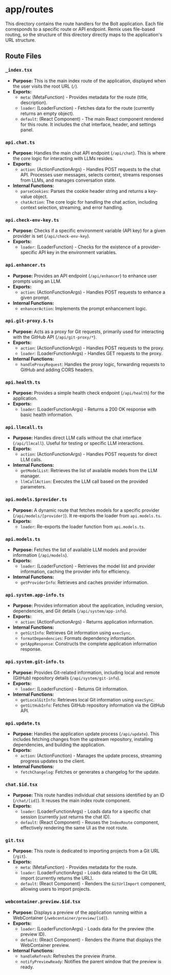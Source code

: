 # app/routes

This directory contains the route handlers for the Bolt application. Each file corresponds to a specific route or API endpoint.  Remix uses file-based routing, so the structure of this directory directly maps to the application's URL structure.

## Route Files

### `_index.tsx`

- **Purpose:** This is the main index route of the application, displayed when the user visits the root URL (`/`).
- **Exports:**
    - `meta`: (MetaFunction) - Provides metadata for the route (title, description).
    - `loader`: (LoaderFunction) - Fetches data for the route (currently returns an empty object).
    - `default`: (React Component) - The main React component rendered for this route. It includes the chat interface, header, and settings panel.

### `api.chat.ts`

- **Purpose:** Handles the main chat API endpoint (`/api/chat`). This is where the core logic for interacting with LLMs resides.
- **Exports:**
    - `action`: (ActionFunctionArgs) - Handles POST requests to the chat API. Processes user messages, selects context, streams responses from LLMs, and manages conversation state.
- **Internal Functions:**
    - `parseCookies`: Parses the cookie header string and returns a key-value object.
    - `chatAction`: The core logic for handling the chat action, including context selection, streaming, and error handling.

### `api.check-env-key.ts`

- **Purpose:** Checks if a specific environment variable (API key) for a given provider is set (`/api/check-env-key`).
- **Exports:**
    - `loader`: (LoaderFunction) - Checks for the existence of a provider-specific API key in the environment variables.

### `api.enhancer.ts`

- **Purpose:** Provides an API endpoint (`/api/enhancer`) to enhance user prompts using an LLM.
- **Exports:**
    - `action`: (ActionFunctionArgs) - Handles POST requests to enhance a given prompt.
- **Internal Functions:**
    - `enhancerAction`: Implements the prompt enhancement logic.

### `api.git-proxy.$.ts`

- **Purpose:** Acts as a proxy for Git requests, primarily used for interacting with the GitHub API (`/api/git-proxy/*`).
- **Exports:**
    - `action`: (ActionFunctionArgs) - Handles POST requests to the proxy.
    - `loader`: (LoaderFunctionArgs) - Handles GET requests to the proxy.
- **Internal Functions:**
    - `handleProxyRequest`: Handles the proxy logic, forwarding requests to GitHub and adding CORS headers.

### `api.health.ts`

- **Purpose:** Provides a simple health check endpoint (`/api/health`) for the application.
- **Exports:**
    - `loader`: (LoaderFunctionArgs) - Returns a 200 OK response with basic health information.

### `api.llmcall.ts`

- **Purpose:** Handles direct LLM calls without the chat interface (`/api/llmcall`). Useful for testing or specific LLM interactions.
- **Exports:**
    - `action`: (ActionFunctionArgs) - Handles POST requests for direct LLM calls.
- **Internal Functions:**
    - `getModelList`: Retrieves the list of available models from the LLM manager.
    - `llmCallAction`: Executes the LLM call based on the provided parameters.

### `api.models.$provider.ts`

- **Purpose:** A dynamic route that fetches models for a specific provider (`/api/models/[provider]`). It re-exports the loader from `api.models.ts`.
- **Exports:**
  - `loader`: Re-exports the loader function from `api.models.ts`.

### `api.models.ts`

- **Purpose:** Fetches the list of available LLM models and provider information (`/api/models`).
- **Exports:**
    - `loader`: (LoaderFunction) - Retrieves the model list and provider information, caching the provider info for efficiency.
- **Internal Functions:**
    - `getProviderInfo`: Retrieves and caches provider information.

### `api.system.app-info.ts`

- **Purpose:** Provides information about the application, including version, dependencies, and Git details (`/api/system/app-info`).
- **Exports:**
    - `action`: (ActionFunctionArgs) - Returns application information.
- **Internal Functions:**
    - `getGitInfo`: Retrieves Git information using `execSync`.
    - `formatDependencies`: Formats dependency information.
    - `getAppResponse`: Constructs the complete application information response.

### `api.system.git-info.ts`

- **Purpose:** Provides Git-related information, including local and remote (GitHub) repository details (`/api/system/git-info`).
- **Exports:**
    - `loader`: (LoaderFunction) - Returns Git information.
- **Internal Functions:**
    - `getLocalGitInfo`: Retrieves local Git information using `execSync`.
    - `getGitHubInfo`: Fetches GitHub repository information via the GitHub API.

### `api.update.ts`

- **Purpose:** Handles the application update process (`/api/update`).  This includes fetching changes from the upstream repository, installing dependencies, and building the application.
- **Exports:**
    - `action`: (ActionFunction) - Manages the update process, streaming progress updates to the client.
- **Internal Functions:**
    - `fetchChangelog`: Fetches or generates a changelog for the update.

### `chat.$id.tsx`

- **Purpose:** This route handles individual chat sessions identified by an ID (`/chat/[id]`). It reuses the main index route component.
- **Exports:**
    - `loader`: (LoaderFunctionArgs) - Loads data for a specific chat session (currently just returns the chat ID).
    - `default`: (React Component) - Reuses the `IndexRoute` component, effectively rendering the same UI as the root route.

### `git.tsx`

- **Purpose:** This route is dedicated to importing projects from a Git URL (`/git`).
- **Exports:**
    - `meta`: (MetaFunction) - Provides metadata for the route.
    - `loader`: (LoaderFunctionArgs) - Loads data related to the Git URL import (currently returns the URL).
    - `default`: (React Component) - Renders the `GitUrlImport` component, allowing users to import projects.

### `webcontainer.preview.$id.tsx`

- **Purpose:** Displays a preview of the application running within a WebContainer (`/webcontainer/preview/[id]`).
- **Exports:**
    - `loader`: (LoaderFunctionArgs) - Loads data for the preview (the preview ID).
    - `default`: (React Component) - Renders the iframe that displays the WebContainer preview.
- **Internal Functions:**
    - `handleRefresh`: Refreshes the preview iframe.
    - `notifyPreviewReady`: Notifies the parent window that the preview is ready. 